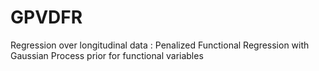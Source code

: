 # GPVDFR
Regression over longitudinal data : Penalized Functional Regression with Gaussian Process prior for functional variables
